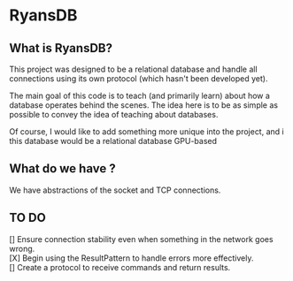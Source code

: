 # RyansDB

## What is RyansDB?

This project was designed to be a relational database and handle all connections using its own protocol (which hasn't been developed yet).

The main goal of this code is to teach (and primarily learn) about how a database operates behind the scenes. The idea here is to be as simple as possible to convey the idea of teaching about databases.

Of course, I would like to add something more unique into the project, and i this database would be a relational database GPU-based


## What do we have ?

We have abstractions of the socket and TCP connections.

## TO DO

[] Ensure connection stability even when something in the network goes wrong.<br/>
[X] Begin using the ResultPattern to handle errors more effectively.<br/>
[] Create a protocol to receive commands and return results.<br/>